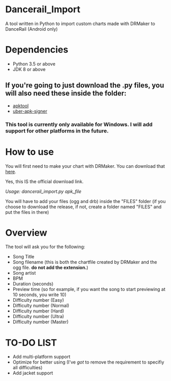 # Dancerail_Import

A tool written in Python to import custom charts made with DRMaker to DanceRail (Android only)

# Dependencies

* Python 3.5 or above
* JDK 8 or above

## If you're going to just download the .py files, you will also need these inside the folder:

* [apktool](https://ibotpeaches.github.io/Apktool/)
* [uber-apk-signer](https://github.com/patrickfav/uber-apk-signer)

### This tool is currently only available for Windows. I will add support for other platforms in the future.

# How to use

You will first need to make your chart with DRMaker. You can download that [here](http://www.mediafire.com/file/q5okdo6l3n2s0oo/DRMaker%28lrc4.2%29.zip "DRMaker (Mediafire)").

Yes, this IS the official download link.

_Usage: dancerail_import.py apk_file_

You will have to add your files (ogg and drb) inside the "FILES" folder (if you choose to download the release, if not, create a folder named "FILES" and put the files in there)
  
# Overview

The tool will ask you for the following:

* Song Title
* Song filename (this is both the chartfile created by DRMaker and the ogg file. **do not add the extension.**)
* Song artist
* BPM
* Duration (seconds)
* Preview time (so for example, if you want the song to start previewing at 10 seconds, you write 10)
* Difficulty number (Easy)
* Difficulty number (Normal)
* Difficulty number (Hard)
* Difficulty number (Ultra)
* Difficulty number (Master)

# TO-DO LIST

* Add multi-platform support
* Optimize for better using (I've _got_ to remove the requirement to specifiy all difficulties)
* Add jacket support
